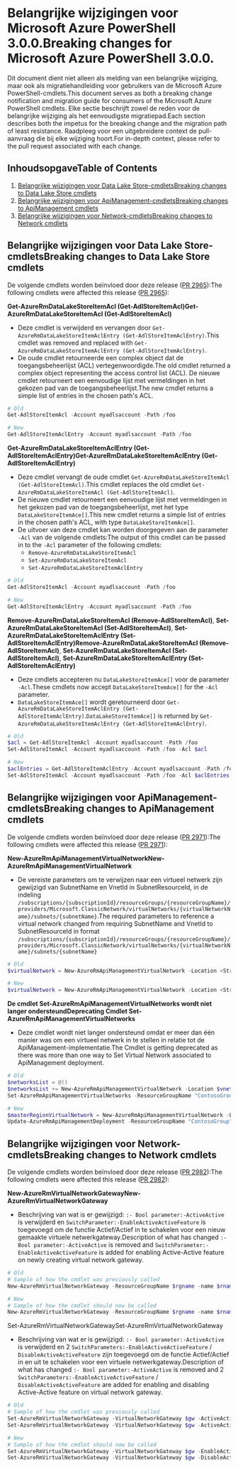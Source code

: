 # <a name="breaking-changes-for-microsoft-azure-powershell-300"></a><span data-ttu-id="513b3-101">Belangrijke wijzigingen voor Microsoft Azure PowerShell 3.0.0.</span><span class="sxs-lookup"><span data-stu-id="513b3-101">Breaking changes for Microsoft Azure PowerShell 3.0.0.</span></span>

<span data-ttu-id="513b3-102">Dit document dient niet alleen als melding van een belangrijke wijziging, maar ook als migratiehandleiding voor gebruikers van de Microsoft Azure PowerShell-cmdlets.</span><span class="sxs-lookup"><span data-stu-id="513b3-102">This document serves as both a breaking change notification and migration guide for consumers of the Microsoft Azure PowerShell cmdlets.</span></span>  <span data-ttu-id="513b3-103">Elke sectie beschrijft zowel de reden voor de belangrijke wijziging als het eenvoudigste migratiepad.</span><span class="sxs-lookup"><span data-stu-id="513b3-103">Each section describes both the impetus for the breaking change and the migration path of least resistance.</span></span>  <span data-ttu-id="513b3-104">Raadpleeg voor een uitgebreidere context de pull-aanvraag die bij elke wijziging hoort.</span><span class="sxs-lookup"><span data-stu-id="513b3-104">For in-depth context, please refer to the pull request associated with each change.</span></span>

## <a name="table-of-contents"></a><span data-ttu-id="513b3-105">Inhoudsopgave</span><span class="sxs-lookup"><span data-stu-id="513b3-105">Table of Contents</span></span>
1. [<span data-ttu-id="513b3-106">Belangrijke wijzigingen voor Data Lake Store-cmdlets</span><span class="sxs-lookup"><span data-stu-id="513b3-106">Breaking changes to Data Lake Store cmdlets</span></span>](#breaking-changes-to-data-lake-store-cmdlets)
2. [<span data-ttu-id="513b3-107">Belangrijke wijzigingen voor ApiManagement-cmdlets</span><span class="sxs-lookup"><span data-stu-id="513b3-107">Breaking changes to ApiManagement cmdlets</span></span>](#breaking-changes-to-apimanagement-cmdlets)
3. [<span data-ttu-id="513b3-108">Belangrijke wijzigingen voor Network-cmdlets</span><span class="sxs-lookup"><span data-stu-id="513b3-108">Breaking changes to Network cmdlets</span></span>](#breaking-changes-to-network-cmdlets)

## <a name="breaking-changes-to-data-lake-store-cmdlets"></a><span data-ttu-id="513b3-109">Belangrijke wijzigingen voor Data Lake Store-cmdlets</span><span class="sxs-lookup"><span data-stu-id="513b3-109">Breaking changes to Data Lake Store cmdlets</span></span>

<span data-ttu-id="513b3-110">De volgende cmdlets worden beïnvloed door deze release ([PR 2965](https://github.com/Azure/azure-powershell/pull/2965)):</span><span class="sxs-lookup"><span data-stu-id="513b3-110">The following cmdlets were affected this release ([PR 2965](https://github.com/Azure/azure-powershell/pull/2965)):</span></span>

<span data-ttu-id="513b3-111">**Get-AzureRmDataLakeStoreItemAcl (Get-AdlStoreItemAcl)**</span><span class="sxs-lookup"><span data-stu-id="513b3-111">**Get-AzureRmDataLakeStoreItemAcl (Get-AdlStoreItemAcl)**</span></span>
- <span data-ttu-id="513b3-112">Deze cmdlet is verwijderd en vervangen door ``Get-AzureRmDataLakeStoreItemAclEntry (Get-AdlStoreItemAclEntry)``.</span><span class="sxs-lookup"><span data-stu-id="513b3-112">This cmdlet was removed and replaced with ``Get-AzureRmDataLakeStoreItemAclEntry (Get-AdlStoreItemAclEntry)``.</span></span>
- <span data-ttu-id="513b3-113">De oude cmdlet retourneerde een complex object dat de toegangsbeheerlijst (ACL) vertegenwoordigde.</span><span class="sxs-lookup"><span data-stu-id="513b3-113">The old cmdlet returned a complex object representing the access control list (ACL).</span></span> <span data-ttu-id="513b3-114">De nieuwe cmdlet retourneert een eenvoudige lijst met vermeldingen in het gekozen pad van de toegangsbeheerlijst.</span><span class="sxs-lookup"><span data-stu-id="513b3-114">The new cmdlet returns a simple list of entries in the chosen path's ACL.</span></span>

```powershell
# Old
Get-AdlStoreItemAcl -Account myadlsaccount -Path /foo

# New
Get-AdlStoreItemAclEntry -Account myadlsaccount -Path /foo
```

<span data-ttu-id="513b3-115">**Get-AzureRmDataLakeStoreItemAclEntry (Get-AdlStoreItemAclEntry)**</span><span class="sxs-lookup"><span data-stu-id="513b3-115">**Get-AzureRmDataLakeStoreItemAclEntry (Get-AdlStoreItemAclEntry)**</span></span>
- <span data-ttu-id="513b3-116">Deze cmdlet vervangt de oude cmdlet ``Get-AzureRmDataLakeStoreItemAcl (Get-AdlStoreItemAcl)``.</span><span class="sxs-lookup"><span data-stu-id="513b3-116">This cmdlet replaces the old cmdlet ``Get-AzureRmDataLakeStoreItemAcl (Get-AdlStoreItemAcl)``.</span></span>
- <span data-ttu-id="513b3-117">De nieuwe cmdlet retourneert een eenvoudige lijst met vermeldingen in het gekozen pad van de toegangsbeheerlijst, met het type ``DataLakeStoreItemAce[]``.</span><span class="sxs-lookup"><span data-stu-id="513b3-117">This new cmdlet returns a simple list of entries in the chosen path's ACL, with type ``DataLakeStoreItemAce[]``.</span></span>
- <span data-ttu-id="513b3-118">De uitvoer van deze cmdlet kan worden doorgegeven aan de parameter ``-Acl`` van de volgende cmdlets:</span><span class="sxs-lookup"><span data-stu-id="513b3-118">The output of this cmdlet can be passed in to the ``-Acl`` parameter of the following cmdlets:</span></span>
   - ``Remove-AzureRmDataLakeStoreItemAcl``
   - ``Set-AzureRmDataLakeStoreItemAcl``
   - ``Set-AzureRmDataLakeStoreItemAclEntry``

```powershell
# Old
Get-AdlStoreItemAcl -Account myadlsaccount -Path /foo

# New
Get-AdlStoreItemAclEntry -Account myadlsaccount -Path /foo
```

<span data-ttu-id="513b3-119">**Remove-AzureRmDataLakeStoreItemAcl (Remove-AdlStoreItemAcl)**, **Set-AzureRmDataLakeStoreItemAcl (Set-AdlStoreItemAcl)**, **Set-AzureRmDataLakeStoreItemAclEntry (Set-AdlStoreItemAclEntry)**</span><span class="sxs-lookup"><span data-stu-id="513b3-119">**Remove-AzureRmDataLakeStoreItemAcl (Remove-AdlStoreItemAcl)**, **Set-AzureRmDataLakeStoreItemAcl (Set-AdlStoreItemAcl)**, **Set-AzureRmDataLakeStoreItemAclEntry (Set-AdlStoreItemAclEntry)**</span></span>
- <span data-ttu-id="513b3-120">Deze cmdlets accepteren nu ``DataLakeStoreItemAce[]`` voor de parameter ``-Acl``.</span><span class="sxs-lookup"><span data-stu-id="513b3-120">These cmdlets now accept ``DataLakeStoreItemAce[]`` for the ``-Acl`` parameter.</span></span>
- <span data-ttu-id="513b3-121">``DataLakeStoreItemAce[]`` wordt geretourneerd door ``Get-AzureRmDataLakeStoreItemAclEntry (Get-AdlStoreItemAclEntry)``.</span><span class="sxs-lookup"><span data-stu-id="513b3-121">``DataLakeStoreItemAce[]`` is returned by ``Get-AzureRmDataLakeStoreItemAclEntry (Get-AdlStoreItemAclEntry)``.</span></span>

```powershell
# Old
$acl = Get-AdlStoreItemAcl -Account myadlsaccount -Path /foo
Set-AdlStoreItemAcl -Account myadlsaccount -Path /foo -Acl $acl

# New
$aclEntries = Get-AdlStoreItemAclEntry -Account myadlsaccount -Path /foo
Set-AdlStoreItemAcl -Account myadlsaccount -Path /foo -Acl $aclEntries
```

## <a name="breaking-changes-to-apimanagement-cmdlets"></a><span data-ttu-id="513b3-122">Belangrijke wijzigingen voor ApiManagement-cmdlets</span><span class="sxs-lookup"><span data-stu-id="513b3-122">Breaking changes to ApiManagement cmdlets</span></span>

<span data-ttu-id="513b3-123">De volgende cmdlets worden beïnvloed door deze release ([PR 2971](https://github.com/Azure/azure-powershell/pull/2971)):</span><span class="sxs-lookup"><span data-stu-id="513b3-123">The following cmdlets were affected this release ([PR 2971](https://github.com/Azure/azure-powershell/pull/2971)):</span></span>

<span data-ttu-id="513b3-124">**New-AzureRmApiManagementVirtualNetwork**</span><span class="sxs-lookup"><span data-stu-id="513b3-124">**New-AzureRmApiManagementVirtualNetwork**</span></span>
- <span data-ttu-id="513b3-125">De vereiste parameters om te verwijzen naar een virtueel netwerk zijn gewijzigd van SubnetName en VnetId in SubnetResourceId, in de indeling ``/subscriptions/{subscriptionId}/resourceGroups/{resourceGroupName}/providers/Microsoft.ClassicNetwork/virtualNetworks/{virtualNetworkName}/subnets/{subnetName}``.</span><span class="sxs-lookup"><span data-stu-id="513b3-125">The required parameters to reference a virtual network changed from requiring SubnetName and VnetId to SubnetResourceId in format ``/subscriptions/{subscriptionId}/resourceGroups/{resourceGroupName}/providers/Microsoft.ClassicNetwork/virtualNetworks/{virtualNetworkName}/subnets/{subnetName}``</span></span>

```powershell
# Old
$virtualNetwork = New-AzureRmApiManagementVirtualNetwork -Location <String> -SubnetName <String> -VnetId <Guid>

# New
$virtualNetwork = New-AzureRmApiManagementVirtualNetwork -Location <String> -SubnetResourceId <String>

```

<span data-ttu-id="513b3-126">**De cmdlet Set-AzureRmApiManagementVirtualNetworks wordt niet langer ondersteund**</span><span class="sxs-lookup"><span data-stu-id="513b3-126">**Deprecating Cmdlet Set-AzureRmApiManagementVirtualNetworks**</span></span>
- <span data-ttu-id="513b3-127">Deze cmdlet wordt niet langer ondersteund omdat er meer dan één manier was om een virtueel netwerk in te stellen in relatie tot de ApiManagement-implementatie.</span><span class="sxs-lookup"><span data-stu-id="513b3-127">The Cmdlet is getting deprecated as there was more than one way to Set Virtual Network associated to ApiManagement deployment.</span></span>

```powershell
# Old
$networksList = @()
$networksList += New-AzureRmApiManagementVirtualNetwork -Location $vnetLocation -VnetId $vnetId -SubnetName $subnetName
Set-AzureRmApiManagementVirtualNetworks -ResourceGroupName "ContosoGroup" -Name "ContosoApi" -VirtualNetworks $networksList

# New
$masterRegionVirtualNetwork = New-AzureRmApiManagementVirtualNetwork -Location <String> -SubnetResourceId <String>
Update-AzureRmApiManagementDeployment -ResourceGroupName "ContosoGroup" -Name "ContosoApi" -VirtualNetwork $masterRegionVirtualNetwork
```

## <a name="breaking-changes-to-network-cmdlets"></a><span data-ttu-id="513b3-128">Belangrijke wijzigingen voor Network-cmdlets</span><span class="sxs-lookup"><span data-stu-id="513b3-128">Breaking changes to Network cmdlets</span></span>

<span data-ttu-id="513b3-129">De volgende cmdlets worden beïnvloed door deze release ([PR 2982](https://github.com/Azure/azure-powershell/pull/2982)):</span><span class="sxs-lookup"><span data-stu-id="513b3-129">The following cmdlets were affected this release ([PR 2982](https://github.com/Azure/azure-powershell/pull/2982)):</span></span>

<span data-ttu-id="513b3-130">**New-AzureRmVirtualNetworkGateway**</span><span class="sxs-lookup"><span data-stu-id="513b3-130">**New-AzureRmVirtualNetworkGateway**</span></span>
- <span data-ttu-id="513b3-131">Beschrijving van wat is er gewijzigd: ``:- Bool parameter:-ActiveActive`` is verwijderd en ``SwitchParameter:-EnableActiveActiveFeature`` is toegevoegd om de functie Actief/Actief in te schakelen voor een nieuw gemaakte virtuele netwerkgateway.</span><span class="sxs-lookup"><span data-stu-id="513b3-131">Description of what has changed ``:- Bool parameter:-ActiveActive`` is removed and ``SwitchParameter:-EnableActiveActiveFeature`` is added for enabling Active-Active feature on newly creating virtual network gateway.</span></span>

```powershell
# Old 
# Sample of how the cmdlet was previously called
New-AzureRmVirtualNetworkGateway -ResourceGroupName $rgname -name $rname -Location $location -IpConfigurations $vnetIpConfig1,$vnetIpConfig2 -GatewayType Vpn -VpnType RouteBased -EnableBgp $false -GatewaySku HighPerformance -ActiveActive $true

# New
# Sample of how the cmdlet should now be called
New-AzureRmVirtualNetworkGateway -ResourceGroupName $rgname -name $rname -Location $location -IpConfigurations $vnetIpConfig1,$vnetIpConfig2 -GatewayType Vpn -VpnType RouteBased -EnableBgp $false -GatewaySku HighPerformance -EnableActiveActiveFeature
```

<span data-ttu-id="513b3-132">Set-AzureRmVirtualNetworkGateway</span><span class="sxs-lookup"><span data-stu-id="513b3-132">Set-AzureRmVirtualNetworkGateway</span></span>
- <span data-ttu-id="513b3-133">Beschrijving van wat er is gewijzigd: ``:- Bool parameter:-ActiveActive`` is verwijderd en 2 ``SwitchParameters:-EnableActiveActiveFeature`` / ``DisableActiveActiveFeature`` zijn toegevoegd om de functie Actief/Actief in en uit te schakelen voor een virtuele netwerkgateway.</span><span class="sxs-lookup"><span data-stu-id="513b3-133">Description of what has changed ``:- Bool parameter:-ActiveActive`` is removed and 2 ``SwitchParameters:-EnableActiveActiveFeature`` / ``DisableActiveActiveFeature`` are added for enabling and disabling Active-Active feature on virtual network gateway.</span></span>

```powershell
# Old
# Sample of how the cmdlet was previously called
Set-AzureRmVirtualNetworkGateway -VirtualNetworkGateway $gw -ActiveActive $true
Set-AzureRmVirtualNetworkGateway -VirtualNetworkGateway $gw -ActiveActive $false  

# New
# Sample of how the cmdlet should now be called
Set-AzureRmVirtualNetworkGateway -VirtualNetworkGateway $gw -EnableActiveActiveFeature
Set-AzureRmVirtualNetworkGateway -VirtualNetworkGateway $gw -DisableActiveActiveFeature
```